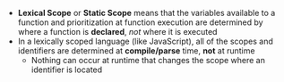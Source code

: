 - **Lexical Scope** or **Static Scope** means that the variables available to a function and prioritization at function execution are determined by where a function is **declared**, _not_ where it is executed
- In a lexically scoped language (like JavaScript), all of the scopes and identifiers are determined at **compile/parse** time, **not** at runtime
    - Nothing can occur at runtime that changes the scope where an identifier is located